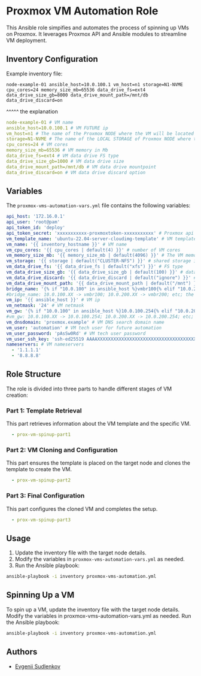 
# Proxmox VM Automation Role

This Ansible role simpifies and automates the process of spinning up VMs on Proxmox. It leverages Proxmox API and Ansible modules to streamline VM deployment.

## Inventory Configuration

Example inventory file:
```
node-example-01 ansible_host=10.0.100.1 vm_host=n1 storage=N1-NVME cpu_cores=24 memory_size_mb=65536 data_drive_fs=ext4 data_drive_size_gb=8000 data_drive_mount_path=/mnt/db data_drive_discard=on
```

^^^^^ the explanation
```yaml
node-example-01 # VM name
ansible_host=10.0.100.1 # VM FUTURE ip
vm_host=n1 # The name of the Proxmox NODE where the VM will be located
storage=N1-NVME # The name of the LOCAL STORAGE of Proxmox NODE where the VM will be located
cpu_cores=24 # VM cores
memory_size_mb=65536 # VM memory in Mb
data_drive_fs=ext4 # VM data drive FS type
data_drive_size_gb=1000 # VM data drive size
data_drive_mount_path=/mnt/db # VM data drive mountpoint
data_drive_discard=on # VM data drive discard option
```

## Variables

The `proxmox-vms-automation-vars.yml` file contains the following variables:

```yaml
api_host: '172.16.0.1'
api_user: 'root@pam'
api_token_id: 'deploy'
api_token_secret: 'xxxxxxxxxxx-proxmoxtoken-xxxxxxxxxxx' # Proxmox api access token, see https://www.youtube.com/watch?v=zMWqrdH8S1w for the details
vm_template_name: 'ubuntu-22.04-server-cloudimg-template' # VM template name must be located on a common NFS/iSCSI/etc. volume for all proxmox nodes (if more than one node is in the cluster)
vm_name: '{{ inventory_hostname }}' # VM name
vm_cpu_cores: '{{ cpu_cores | default(4) }}' # number of VM cores
vm_memory_size_mb: '{{ memory_size_mb | default(4096) }}' # The VM memory in Mb
vm_storage: '{{ storage | default("CLUSTER-NFS") }}' # shared storage inventory name
vm_data_drive_fs: '{{ data_drive_fs | default("xfs") }}' # FS type
vm_data_drive_size_gb: '{{ data_drive_size_gb | default(100) }}' # data drive size (default is 100Gb)
vm_data_drive_discard: '{{ data_drive_discard | default("ignore") }}' # discard option
vm_data_drive_mount_path: '{{ data_drive_mount_path | default("/mnt") }}' # data drive mount path
bridge_name: '{% if "10.0.100" in ansible_host %}vmbr100{% elif "10.0.200" in ansible_host %}vmbr200{% endif %}' # VM bridge name
#bridge_name: 10.0.100.XX -> vmbr100; 10.0.200.XX -> vmbr200; etc; the bridge must be configured and exist on the Proxmox node
vm_ip: '{{ ansible_host }}' # VM ip
vm_netmask: '24' # VM netmask
vm_gw: '{% if "10.0.100" in ansible_host %}10.0.100.254{% elif "10.0.200" in ansible_host %}10.0.200.254{% endif %}' # VM gateway
#vm_gw: 10.0.100.XX -> 10.0.100.254; 10.0.200.XX -> 10.0.200.254; etc; 
vm_dnsdomain: 'proxmox.example' # VM DNS search domain name
vm_user: 'automation' # VM tech user for future automation
vm_user_password: 'pAsSw0Rd' # VM tech user password
vm_user_ssh_key: 'ssh-ed25519 AAAAXXXXXXXXXXXXXXXXXXXXXXXXXXXXXXXXXXXXXXXXXXXXXXXXXXX' # VM tech user ssh key
nameservers: # VM nameservers
  - '1.1.1.1'
  - '8.8.8.8'
```

## Role Structure

The role is divided into three parts to handle different stages of VM creation:

### Part 1: Template Retrieval

This part retrieves information about the VM template and the specific VM.

```yaml
  - prox-vm-spinup-part1
```

### Part 2: VM Cloning and Configuration

This part ensures the template is placed on the target node and clones the template to create the VM.

```yaml
  - prox-vm-spinup-part2
```

### Part 3: Final Configuration

This part configures the cloned VM and completes the setup.

```yaml
  - prox-vm-spinup-part3
```

## Usage

1. Update the inventory file with the target node details.
2. Modify the variables in `proxmox-vms-automation-vars.yml` as needed.
3. Run the Ansible playbook:

```sh
ansible-playbook -i inventory proxmox-vms-automation.yml
```

## Spinning Up a VM
To spin up a VM, update the inventory file with the target node details.
Modify the variables in proxmox-vms-automation-vars.yml as needed.
Run the Ansible playbook:

```sh
ansible-playbook -i inventory proxmox-vms-automation.yml
```

## Authors

- [Evgenii Sudlenkov](https://github.com/sudlenkovea)
